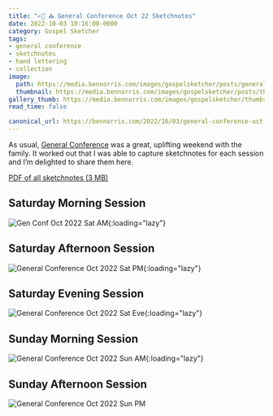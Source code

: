 ```yaml
---
title: "✍🏻 ⛪️ General Conference Oct 22 Sketchnotes"
date: 2022-10-03 10:16:00-0600
category: Gospel Sketcher
tags:
- general conference
- sketchnotes
- hand lettering
- collection
image: 
  path: https://media.bennorris.com/images/gospelsketcher/posts/general-conference-oct-22-all.jpeg
  thumbnail: https://media.bennorris.com/images/gospelsketcher/posts/thumbnails/general-conference-oct-22-all.jpeg
gallery_thumb: https://media.bennorris.com/images/gospelsketcher/thumbs/general-conference-oct-22-all.jpeg
read_time: false

canonical_url: https://bennorris.com/2022/10/03/general-conference-oct-22-sketchnotes
---
```



As usual, [General Conference](https://bennorris.com/tags/general-conference) was a great, uplifting weekend with the family. It worked out that I was able to capture sketchnotes for each session and I’m delighted to share them here.

[PDF of all sketchnotes (3 MB)](https://media.bennorris.com/pdfs/gospelsketcher/posts/Gen%20Conf%20Oct%2022.pdf)

## Saturday Morning Session

![Gen Conf Oct 2022 Sat AM](https://media.bennorris.com/images/gospelsketcher/posts/gen-conf-oct-2022-sat-am.jpg){:loading="lazy"}

## Saturday Afternoon Session

![General Conference Oct 2022 Sat PM](https://media.bennorris.com/images/gospelsketcher/posts/general-conference-oct-2022-sat-pm.jpg){:loading="lazy"}

## Saturday Evening Session

![General Conference Oct 2022 Sat Eve](https://media.bennorris.com/images/gospelsketcher/posts/general-conference-oct-2022-sat-eve.jpg){:loading="lazy"}

## Sunday Morning Session

![General Conference Oct 2022 Sun AM](https://media.bennorris.com/images/gospelsketcher/posts/general-conference-oct-2022-sun-am.jpg){:loading="lazy"}

## Sunday Afternoon Session

![General Conference Oct 2022 Sun PM](https://media.bennorris.com/images/gospelsketcher/posts/general-conference-oct-2022-sun-pm.jpg)



